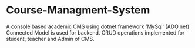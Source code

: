 # Course-Managment-System
A console based academic CMS using dotnet framework
'MySql' (ADO.net) Connected Model is used for backend.
CRUD operations implemented for student, teacher and Admin of CMS.
